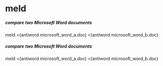 # meld

##### compare two Microsoft Word documents

   meld  <(antiword microsoft_word_a.doc) <(antiword microsoft_word_b.doc)

##### compare two Microsoft Word documents

   meld  <(antiword microsoft_word_a.doc) <(antiword microsoft_word_b.doc)
